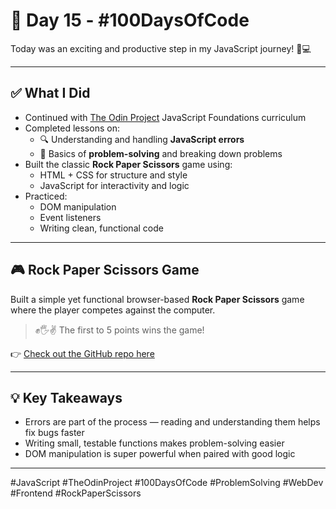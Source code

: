 # 📅 Day 15 - #100DaysOfCode

Today was an exciting and productive step in my JavaScript journey! 🧠💻

---

## ✅ What I Did

- Continued with [The Odin Project](https://www.theodinproject.com/) JavaScript Foundations curriculum
- Completed lessons on:
  - 🔍 Understanding and handling **JavaScript errors**
  - 🧩 Basics of **problem-solving** and breaking down problems
- Built the classic **Rock Paper Scissors** game using:
  - HTML + CSS for structure and style
  - JavaScript for interactivity and logic
- Practiced:
  - DOM manipulation
  - Event listeners
  - Writing clean, functional code

---

## 🎮 Rock Paper Scissors Game

Built a simple yet functional browser-based **Rock Paper Scissors** game where the player competes against the computer.
  
> ✊🖐✌ The first to 5 points wins the game!

👉 [Check out the GitHub repo here](https://github.com/devxsameer/odin-rockpaperscissors) 

---

## 💡 Key Takeaways

- Errors are part of the process — reading and understanding them helps fix bugs faster
- Writing small, testable functions makes problem-solving easier
- DOM manipulation is super powerful when paired with good logic

---

#JavaScript #TheOdinProject #100DaysOfCode #ProblemSolving #WebDev #Frontend #RockPaperScissors
